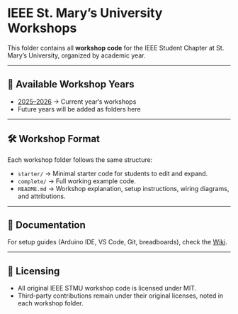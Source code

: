 # IEEE St. Mary’s University Workshops

This folder contains all **workshop code** for the IEEE Student Chapter at St. Mary’s University, organized by academic year.  

---

## 📂 Available Workshop Years
- [2025–2026](./2025-2026) → Current year’s workshops  
- Future years will be added as folders here  

---

## 🛠 Workshop Format

Each workshop folder follows the same structure:
- `starter/` → Minimal starter code for students to edit and expand.  
- `complete/` → Full working example code.  
- `README.md` → Workshop explanation, setup instructions, wiring diagrams, and attributions.  

---

## 📖 Documentation

For setup guides (Arduino IDE, VS Code, Git, breadboards), check the [Wiki](../wiki).  

---

## 📜 Licensing

- All original IEEE STMU workshop code is licensed under MIT.  
- Third-party contributions remain under their original licenses, noted in each workshop folder.  
